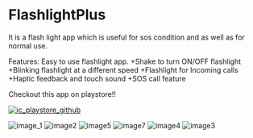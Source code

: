 # FlashlightPlus
It is a flash light app which is useful for sos condition and as well as for normal use.

Features:
Easy to use flashlight app.
+Shake to turn ON/OFF flashlight
+Blinking flashlight at a different speed
+Flashlight for Incoming calls
+Haptic feedback and touch sound
+SOS call feature

Checkout this app on playstore!!

[![ic_playstore_github](https://user-images.githubusercontent.com/49050597/147382966-9832459a-facf-4740-8aad-6fc9b1d25735.png)](https://play.google.com/store/apps/details?id=com.lahsuak.flashlightplus)

![image_1](https://user-images.githubusercontent.com/49050597/147405196-1e45790b-a81d-4146-9137-c4b06498c626.jpg)
![image2](https://user-images.githubusercontent.com/49050597/147405246-3df2e28e-9da5-457c-8cf9-abfef41ff19d.jpg)
![image5](https://user-images.githubusercontent.com/49050597/147405247-02a49066-49f1-4a85-8123-8a6781f11ed5.jpg)
![image7](https://user-images.githubusercontent.com/49050597/147405248-1a8687e1-9aec-4835-80a7-95f775cafa9b.jpg)
![image4](https://user-images.githubusercontent.com/49050597/147405249-ba3e0aec-b919-403e-804b-446d5edb3159.jpg)
![image3](https://user-images.githubusercontent.com/49050597/147405250-211347e5-d34c-4ccc-b156-7ee5297770f9.jpg)
